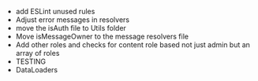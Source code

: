 - add ESLint unused rules
- Adjust error messages in resolvers
- move the isAuth file to Utils folder
- Move isMessageOwner to the message resolvers file
- Add other roles and checks for content role based not just admin but an array of roles
- TESTING
- DataLoaders
